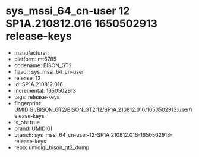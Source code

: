 # sys_mssi_64_cn-user 12 SP1A.210812.016 1650502913 release-keys
- manufacturer: 
- platform: mt6785
- codename: BISON_GT2
- flavor: sys_mssi_64_cn-user
- release: 12
- id: SP1A.210812.016
- incremental: 1650502913
- tags: release-keys
- fingerprint: UMIDIGI/BISON_GT2/BISON_GT2:12/SP1A.210812.016/1650502913:user/release-keys
- is_ab: true
- brand: UMIDIGI
- branch: sys_mssi_64_cn-user-12-SP1A.210812.016-1650502913-release-keys
- repo: umidigi_bison_gt2_dump
